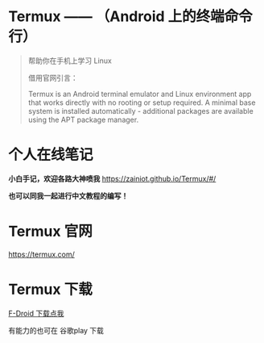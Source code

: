 # Termux  —— （Android 上的终端命令行）

> 帮助你在手机上学习 Linux
>
> 借用官网引言：
>
> Termux is an Android terminal emulator and Linux environment app that works directly with no rooting or setup required. A minimal base system is installed automatically - additional packages are available using the APT package manager.

# 个人在线笔记

**小白手记，欢迎各路大神喷我**  https://zainiot.github.io/Termux/#/

**也可以同我一起进行中文教程的编写！**

# Termux 官网 

https://termux.com/

# Termux 下载

[F-Droid 下载点我](https://f-droid.org/packages/com.termux/)

有能力的也可在 谷歌play 下载